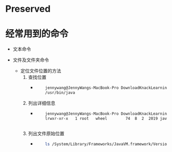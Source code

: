 # Preserved






# 经常用到的命令
   * 文本命令
   
   * 文件及文件夹命令
      + 定位文件位置的方法
         1. 查找位置
            - ```bash
                  jennywang@JennyWangs-MacBook-Pro DownloadKnackLearningNote % whereis java               
                  /usr/bin/java
              ```
         2. 列出详细信息
            - ```bash
                  jennywang@JennyWangs-MacBook-Pro DownloadKnackLearningNote % ls -l /usr/bin/ |grep java
                  lrwxr-xr-x   1 root   wheel        74  8  2  2019 java -> /System/Library/Frameworks/JavaVM.framework/Versions/Current/Commands/java
            ```
         3. 列出文件原始位置
            - ```bash
                  ls /System/Library/Frameworks/JavaVM.framework/Versions/Current/Commands
              ```
